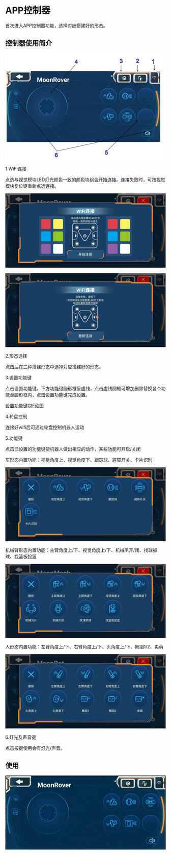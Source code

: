 # APP控制器

首次进入APP控制器功能，选择对应搭建好的形态。

## 控制器使用简介

![](./images/MoonBot_App_C.jpg)

1.WiFi连接

点选与视觉模块LED灯光颜色一致的颜色块组合开始连接。连接失败时，可按视觉模块复位键重新点选连接。

![](./images/MoonBot_App_C1.jpg)

![](./images/MoonBot_App_C2.jpg)

2.形态选择

点击后在三种搭建形态中选择对应搭建好的形态。

3.设置功能键

点击设置功能键，下方功能键圆形框呈虚线，点击虚线圆框可增加删除替换各个功能至圆形框内，点击设置功能键完成设置。

[设置功能键GIF动图](https://github.com/mu-opensource/Morpx-docs/raw/master/MoonBot/MoonBot_App/images/GIF/GIF_APP_Control0.gif)
 
4.轮盘控制

连接好wifi后可通过轮盘控制机器人运动

5.功能键

点击已设置的功能键使机器人做出相应的动作，某些功能可开启/关闭

车形态内置功能：视觉角度上、视觉角度下、跟踪球、避障开关、卡片识别

![](./images/MoonBot_App_C6.jpg)

机械臂形态内置功能：主臂角度上/下、视觉角度上/下、机械爪开/闭、找球抓球、找篮板投篮

![](./images/MoonBot_App_C7.jpg)

人形态内置功能：左臂角度上/下、右臂角度上/下、头角度上/下、舞蹈1/2、卖萌

![](./images/MoonBot_App_C8.jpg)

6.灯光及声音键

点击按键使用会有灯光/声音。

## 使用

![](./images/GIF/GIF_APP_Control1.gif)
